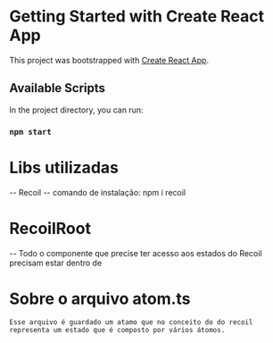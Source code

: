 # Getting Started with Create React App

This project was bootstrapped with [Create React App](https://github.com/facebook/create-react-app).

## Available Scripts

In the project directory, you can run:

### `npm start`

# Libs utilizadas

-- Recoil -- comando de instalação:  npm i recoil


# RecoilRoot

-- Todo o componente que precise ter acesso aos estados do Recoil precisam estar dentro de <RecoilRoote>

# Sobre o arquivo atom.ts

    Esse arquivo é guardado um atamo que no conceito do do recoil representa um estado que é composto por vários átomos.
